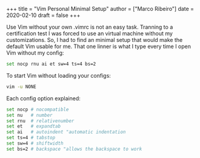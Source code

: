 +++
title = "Vim Personal Minimal Setup"
author = ["Marco Ribeiro"]
date = 2020-02-10
draft = false
+++

Use Vim without your own .vimrc is not an easy task. Tranning to a
certification test I was forced to use an virtual machine without my
customizations. So, I had to find an minimal setup that would make the default
Vim usable for me. That one linner is what I type every time I open Vim
without my config:

```sh
set nocp rnu ai et sw=4 ts=4 bs=2
```

To start Vim without loading your configs:

```sh
vim -u NONE
```

Each config option explained:

```sh
set nocp # nocompatible
set nu   # number
set rnu  # relativenumber
set et   # expandtab
set ai   # autoindent "automatic indentation
set ts=4 # tabstop
set sw=4 # shiftwidth
set bs=2 # backspace "allows the backspace to work
```
